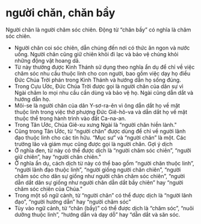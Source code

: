 # người chăn, chăn bầy

Người chăn là người chăm sóc chiên. Động từ “chăn bầy” có nghĩa là chăm sóc chiên.
- Người chăn coi sóc chiên, dẫn chúng đến nơi có thức ăn ngon và nước uống. Người chăn cũng giữ chiên khỏi đi lạc và bảo vệ chúng khỏi những động vật hoang dã. 
- Từ này thường được Kinh Thánh sử dụng theo nghĩa ẩn dụ để chỉ về việc chăm sóc nhu cầu thuộc linh cho con người, bao gồm việc dạy họ điều Đức Chúa Trời phán trong Kinh Thánh và hướng dẫn họ sống đúng. 
- Trong Cựu Ước, Đức Chúa Trời được gọi là người chăn của dân sự vì Ngài chăm lo mọi nhu cầu cần dùng và bảo vệ họ. Ngài cũng dẫn dắt và hướng dẫn họ. 
- Môi-se là người chăn của dân Y-sơ-ra-ên vì ông dẫn dắt họ về mặt thuộc linh trong việc thờ phượng Đức Giê-hô-va và dẫn dắt họ về mặt thuộc thể trong hành trình vào đất Ca-na-an. 
- Trong Tân Ước, Chúa Giê-xu xưng Ngài là “người chăn hiền lành." 
- Cũng trong Tân Ước, từ “người chăn” được dùng để chỉ về người lãnh đạo thuộc linh cho các tín hữu. “Mục sư” và “người chăn” là một. Các trưởng lão và giám mục cũng được gọi là người chăn. 
Gợi ý dịch
- Ở nghĩa đen, từ này có thể được dịch là “người chăm sóc chiên”, “ngưỡi giữ chiên”, hay “người chăn chiên." 
- Ở nghĩa ẩn dụ, cách dịch từ này có thể bao gồm “người chăn thuộc linh”, “người lãnh đạo thuộc linh”, “người giống người chăn chiên”, “người chăm sóc cho dân sự giống như người chăn chăm sóc chiên”, “người dẫn dắt dân sự giống như người chăn dẫn dắt bầy chiên” hay “người chăm sóc chiên của Chúa." 
- Trong một số ngữ cảnh, từ “người chăn” có thể được dịch là “người lãnh đạo”, “người hướng dẫn” hay “người chăm sóc" 
- Tùy vào ngữ cảnh, từ “chăn (bầy)” có thể được dịch là “chăm sóc”, “nuôi dưỡng thuộc linh”, “hướng dẫn và dạy dỗ” hay “dẫn dắt và săn sóc.

